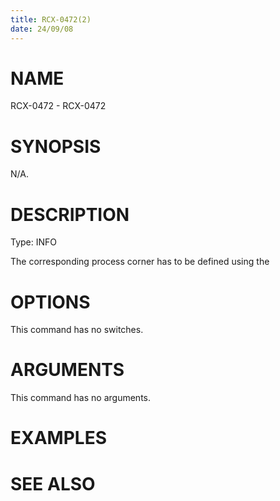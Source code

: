 ```yaml
---
title: RCX-0472(2)
date: 24/09/08
---
```


# NAME

RCX-0472 - RCX-0472

# SYNOPSIS

N/A.

# DESCRIPTION

Type: INFO

The corresponding process corner has to be defined using the

# OPTIONS

This command has no switches.

# ARGUMENTS

This command has no arguments.

# EXAMPLES

# SEE ALSO
